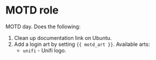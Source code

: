 # MOTD role

MOTD day. Does the following:

1. Clean up documentation link on Ubuntu.
2. Add a login art by setting `{{ motd_art }}`. Available arts:
    - `unifi` - Unifi logo.

